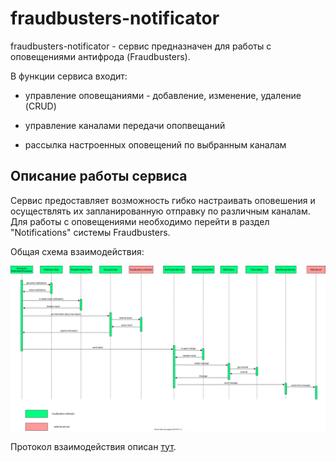 # fraudbusters-notificator

fraudbusters-notificator - сервис предназначен для работы с оповещениями антифрода (Fraudbusters).

В функции сервиса входит:

- управление оповещаниями - добавление, изменение, удаление (CRUD)

- управление каналами передачи опопвещаний

- рассылка настроенных оповещений по выбранным каналам

## Описание работы сервиса

Сервис предоставляет возможность гибко настраивать оповешения и осуществлять их запланированную отправку по различным
каналам. Для работы с оповещениями необходимо перейти в раздел "Notifications"
системы Fraudbusters.

Общая схема взаимодействия:

![fb-notificator.svg](doc/fb-notificator.svg)

Протокол взаимодействия описан [тут](https://github.com/rbkmoney/fraudbusters-notificator-proto).